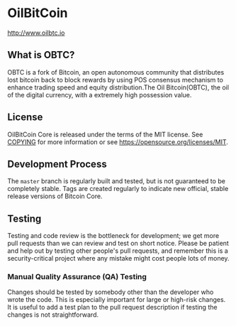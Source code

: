 OilBitCoin
=====================================

http://www.oilbtc.io

What is OBTC?
----------------

OBTC is a fork of Bitcoin, an open autonomous community that distributes lost
bitcoin back to block rewards by using POS consensus mechanism to enhance 
trading speed and equity distribution.The Oil Bitcoin(OBTC), the oil of the 
digital currency, with a extremely high possession value.

License
-------

OilBitCoin Core is released under the terms of the MIT license. See [COPYING](COPYING) for more
information or see https://opensource.org/licenses/MIT.

Development Process
-------------------

The `master` branch is regularly built and tested, but is not guaranteed to be
completely stable. Tags are created
regularly to indicate new official, stable release versions of Bitcoin Core.

Testing
-------

Testing and code review is the bottleneck for development; we get more pull
requests than we can review and test on short notice. Please be patient and help out by testing
other people's pull requests, and remember this is a security-critical project where any mistake might cost people
lots of money.


### Manual Quality Assurance (QA) Testing

Changes should be tested by somebody other than the developer who wrote the
code. This is especially important for large or high-risk changes. It is useful
to add a test plan to the pull request description if testing the changes is
not straightforward.